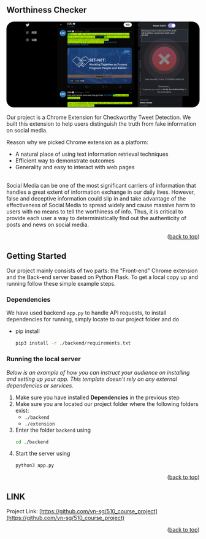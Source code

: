 <div id="top"></div>

<!-- ABOUT THE PROJECT -->
## Worthiness Checker

<img src="./src/screenshot2.png" height="auto" width="auto" style="border-radius:20px" >

Our project is a Chrome Extension for Checkworthy Tweet Detection. We built this extension to help users distinguish the truth from fake information on social media. 
<br>

Reason why we picked Chrome extension as a platform:
* A natural place of using text information retrieval techniques
* Efficient way to demonstrate outcomes
* Generality and easy to interact with web pages

<br>
Social Media can be one of the most significant carriers of information that handles a great extent of information exchange in our daily lives. However, false and deceptive information could slip in and take advantage of the effectiveness of Social Media to spread widely and cause massive harm to users with no means to tell the worthiness of info. Thus, it is critical to provide each user a way to deterministically find out the authenticity of posts and news on social media.


<p align="right">(<a href="#top">back to top</a>)</p>


<!-- GETTING STARTED -->
## Getting Started

Our project mainly consists of two parts: the "Front-end" Chrome extension and the Back-end server based on Python Flask.
To get a local copy up and running follow these simple example steps.

### **Dependencies**

We have used backend `app.py` to handle API requests, to install dependencies for running, simply locate to our project folder and do
* pip install
  ```sh
  pip3 install -r ./backend/requirements.txt
  ```

### Running the local server

_Below is an example of how you can instruct your audience on installing and setting up your app. This template doesn't rely on any external dependencies or services._

1. Make sure you have installed **Dependencies** in the previous step
2. Make sure you are located our project folder where the following folders exist:
   - `./backend`
   - `./extension`
3. Enter the folder `backend` using
   ```sh
   cd ./backend
   ```
4. Start the server using
   ```sh
   python3 app.py
   ```

<p align="right">(<a href="#top">back to top</a>)</p>



<!-- LINK -->
## LINK

Project Link: [https://github.com/vn-sg/510_course_project](https://github.com/vn-sg/510_course_project)

<p align="right">(<a href="#top">back to top</a>)</p>
